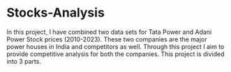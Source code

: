 # Stocks-Analysis
In this project,  I have combined two data sets for Tata Power and Adani Power Stock prices (2010-2023). These two companies are the major power houses in India and competitors as well. Through this project I aim to provide competitive analysis for both the companies. This project is divided into 3 parts.
